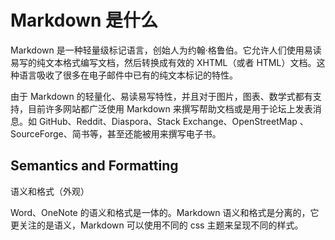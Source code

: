 # Markdown 是什么

Markdown 是一种轻量级标记语言，创始人为约翰·格鲁伯。它允许人们使用易读易写的纯文本格式编写文档，然后转换成有效的 XHTML（或者 HTML）文档。这种语言吸收了很多在电子邮件中已有的纯文本标记的特性。

由于 Markdown 的轻量化、易读易写特性，并且对于图片，图表、数学式都有支持，目前许多网站都广泛使用 Markdown 来撰写帮助文档或是用于论坛上发表消息。如 GitHub、Reddit、Diaspora、Stack Exchange、OpenStreetMap 、SourceForge、简书等，甚至还能被用来撰写电子书。

## Semantics and Formatting

语义和格式（外观）

Word、OneNote 的语义和格式是一体的。Markdown 语义和格式是分离的，它更关注的是语义，Markdown 可以使用不同的 css 主题来呈现不同的样式。
